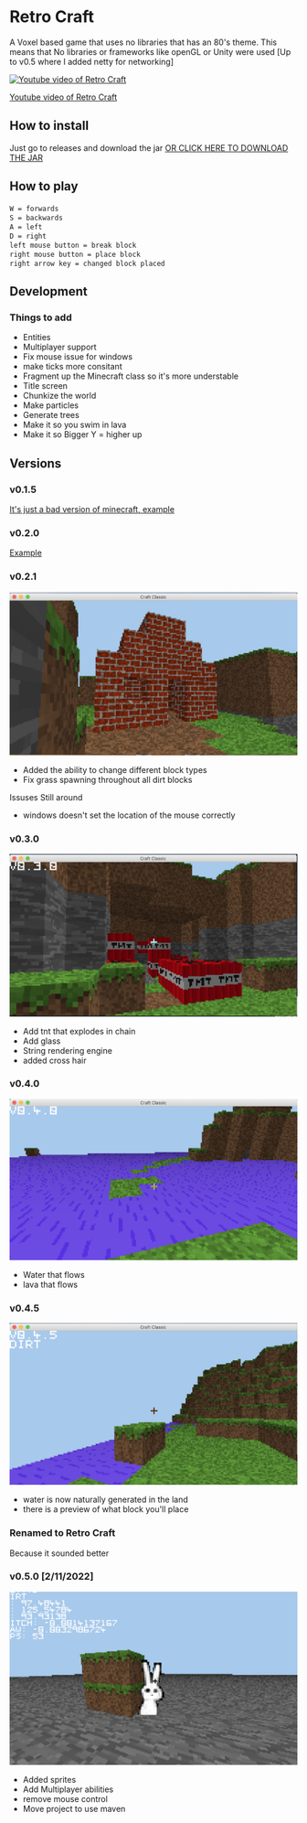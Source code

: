 # Retro Craft
A Voxel based game that uses no libraries that has an 80's theme.
This means that No libraries or frameworks like openGL or Unity were used [Up to v0.5 where I added netty for networking]

[![Youtube video of Retro Craft](https://img.youtube.com/vi/m63pDKehByg/0.jpg)](https://www.youtube.com/watch?v=m63pDKehByg)

[Youtube video of Retro Craft](https://www.youtube.com/watch?v=m63pDKehByg)

## How to install
Just go to releases and download the jar
[OR CLICK HERE TO DOWNLOAD THE JAR](https://github.com/HeathLoganCampbell/Retro-Craft/releases/download/v0.4.5/MincraftClassic.jar)
## How to play
```
W = forwards
S = backwards
A = left
D = right
left mouse button = break block
right mouse button = place block
right arrow key = changed block placed 
```

## Development

### Things to add
* Entities
* Multiplayer support
* Fix mouse issue for windows
* make ticks more consitant
* Fragment up the Minecraft class so it's more understable
* Title screen
* Chunkize the world
* Make particles
* Generate trees
* Make it so you swim in lava
* Make it so Bigger Y = higher up

## Versions

### v0.1.5
[It's just a bad version of minecraft, example](https://gyazo.com/d123022c618a0574954187d86f35e100)

### v0.2.0
[Example](https://gyazo.com/3a32f4017e7bda57560eb9ce96a4ce16)

### v0.2.1
![House](./readme-resources/house.png)
* Added the ability to change different block types
* Fix grass spawning throughout all dirt blocks

Issuses Still around
* windows doesn't set the location of the mouse correctly

### v0.3.0
![TNT](./readme-resources/tnt.png)
* Add tnt that explodes in chain
* Add glass
* String rendering engine
* added cross hair

### v0.4.0
![Water](./readme-resources/water.png)
* Water that flows
* lava that flows

### v0.4.5
![waterGenerator](./readme-resources/waterGenerator.png)
* water is now naturally generated in the land
* there is a preview of what block you'll place

### Renamed to Retro Craft
Because it sounded better

### v0.5.0 [2/11/2022]
![add-sprites-and-multi-player](./readme-resources/add-sprites-and-multi-player.PNG)
* Added sprites
* Add Multiplayer abilities
* remove mouse control
* Move project to use maven
